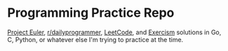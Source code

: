 # Programming Practice Repo
[Project Euler](https://projecteuler.net/), [r/dailyprogrammer](https://www.reddit.com/r/dailyprogrammer/), [LeetCode](https://leetcode.com), and [Exercism](https://exercism.io/) solutions in Go, C, Python, or whatever else I'm trying to practice at the time.
